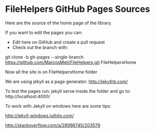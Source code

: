 # FileHelpers GitHub Pages Sources

Here are the source of the home page of the library.

If you want to edit the pages you can:

 * Edit here on GitHub and create a pull request
 * Check out the branch with: 
 
 git clone -b gh-pages --single-branch https://github.com/MarcosMeli/FileHelpers.git FileHelpersHome
 
Now all the site is on FileHelpersHome folder

We are using jekyll as a page generator: http://jekyllrb.com/

To test the pages run: jekyll serve inside the folder and go to: http://localhost:4000/

To work with Jekyll on windows here are some tips:

http://jekyll-windows.juthilo.com/

http://stackoverflow.com/a/28998745/203579
